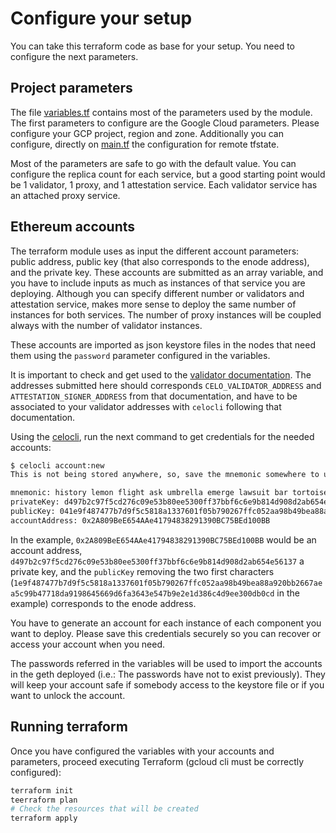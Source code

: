 # Configure your setup

You can take this terraform code as base for your setup. You need to configure the next parameters.

## Project parameters

The file [variables.tf](./variables.tf) contains most of the parameters used by the module. The first parameters to configure are the Google Cloud parameters. Please configure your GCP project, region and zone. Additionally you can configure, directly on [main.tf](./main.tf) the configuration for remote tfstate.

Most of the parameters are safe to go with the default value. You can configure the replica count for each service, but a good starting point would be 1 validator, 1 proxy, and 1 attestation service. Each validator service has an attached proxy service.

## Ethereum accounts

The terraform module uses as input the different account parameters: public address, public key (that also corresponds to the enode address), and the private key. These accounts are submitted as an array variable, and you have to include inputs as much as instances of that service you are deploying. Although you can specify different number or validators and attestation service, makes more sense to deploy the same number of instances for both services. The number of proxy instances will be coupled always with the number of validator instances.

These accounts are imported as json keystore files in the nodes that need them using the `password` parameter configured in the variables.

It is important to check and get used to the [validator documentation](https://docs.celo.org/getting-started/baklava-testnet/running-a-validator). The addresses submitted here should corresponds `CELO_VALIDATOR_ADDRESS` and `ATTESTATION_SIGNER_ADDRESS` from that documentation, and have to be associated to your validator addresses with `celocli` following that documentation.

Using the [celocli](https://www.npmjs.com/package/@celo/celocli), run the next command to get credentials for the needed accounts:

```bash
$ celocli account:new
This is not being stored anywhere, so, save the mnemonic somewhere to use this account at a later point

mnemonic: history lemon flight ask umbrella emerge lawsuit bar tortoise demand oak brave together kiss dance filter yellow scheme check victory also daring reward uphold
privateKey: d497b2c97f5cd276c09e53b80ee5300ff37bbf6c6e9b814d908d2ab654e56137
publicKey: 041e9f487477b7d9f5c5818a1337601f05b790267ffc052aa98b49bea88a920bb2667aea5c99b47718da9198645669d6fa3643e547b9e2e1d386c4d9ee300db0cd
accountAddress: 0x2A809BeE654AAe41794838291390BC75BEd100BB
```

In the example, `0x2A809BeE654AAe41794838291390BC75BEd100BB` would be an account address, `d497b2c97f5cd276c09e53b80ee5300ff37bbf6c6e9b814d908d2ab654e56137` a private key, and the `publicKey` removing the two first characters (`1e9f487477b7d9f5c5818a1337601f05b790267ffc052aa98b49bea88a920bb2667aea5c99b47718da9198645669d6fa3643e547b9e2e1d386c4d9ee300db0cd` in the example) corresponds to the enode address.

You have to generate an account for each instance of each component you want to deploy. Please save this credentials securely so you can recover or access your account when you need.

The passwords referred in the variables will be used to import the accounts in the geth deployed (i.e.: The passwords have not to exist previously). They will keep your account safe if somebody access to the keystore file or if you want to unlock the account.

## Running terraform

Once you have configured the variables with your accounts and parameters, proceed executing Terraform (gcloud cli must be correctly configured):

```bash
terraform init
teerraform plan
# Check the resources that will be created
terraform apply
```
